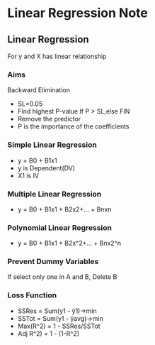 # Linear Regression Note

## Linear Regression

For y and X has linear relationship

### Aims

Backward Elimination

- SL=0.05
- Find highest P-value If P > SL,else FIN
- Remove the predictor
- P is the importance of the coefficients

### Simple Linear Regression

- y = B0 + B1x1
- y is Dependent(DV)
- X1 is IV

### Multiple Linear Regression

- y = B0 + B1x1 + B2x2+... + Bnxn

### Polynomial Linear Regression

- y = B0 + B1x1 + B2x^2+... + Bnx2^n

### Prevent Dummy Variables

If select only one in A and B, Delete B

### Loss Function

- SSRes = Sum(y1 - ŷ1)->min
- SSTot = Sum(y1 - ŷavg)->min
- Max(R^2) = 1 - SSRes/SSTot
- Adj R^2) = 1 - (1-R^2)
